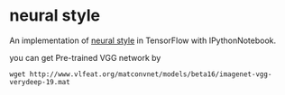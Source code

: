# neural style
An implementation of [neural style][paper] in TensorFlow with IPythonNotebook.

you can get Pre-trained VGG network by

`wget http://www.vlfeat.org/matconvnet/models/beta16/imagenet-vgg-verydeep-19.mat`




[paper]: http://arxiv.org/pdf/1508.06576v2.pdf
